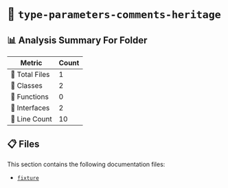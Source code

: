 # 📁 `type-parameters-comments-heritage`

## 📊 Analysis Summary For Folder

| Metric | Count |
|--------|-------|
| 📁 Total Files | 1 |
| 🧱 Classes | 2 |
| 🔧 Functions | 0 |
| 📐 Interfaces | 2 |
| 🔢 Line Count | 10 |


## 📋 Files

This section contains the following documentation files:

- [`fixture`](./fixture.md)